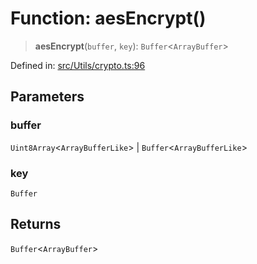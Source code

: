 # Function: aesEncrypt()

> **aesEncrypt**(`buffer`, `key`): `Buffer`\<`ArrayBuffer`\>

Defined in: [src/Utils/crypto.ts:96](https://github.com/Fokusdotid/bail/blob/8a30cf93a8ac726f06d1ad6578695812a8253e53/src/Utils/crypto.ts#L96)

## Parameters

### buffer

`Uint8Array`\<`ArrayBufferLike`\> | `Buffer`\<`ArrayBufferLike`\>

### key

`Buffer`

## Returns

`Buffer`\<`ArrayBuffer`\>
